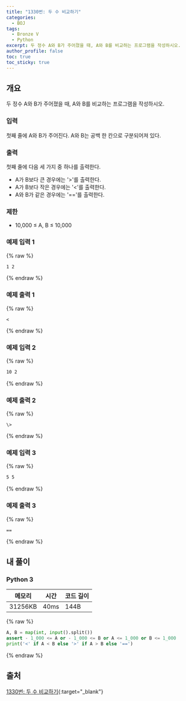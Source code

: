 ```yaml
---
title: "1330번: 두 수 비교하기"
categories:
  - BOJ
tags:
  - Bronze V
  - Python
excerpt: 두 정수 A와 B가 주어졌을 때, A와 B를 비교하는 프로그램을 작성하시오.
author_profile: false
toc: true
toc_sticky: true
---
```


## 개요


두 정수 A와 B가 주어졌을 때, A와 B를 비교하는 프로그램을 작성하시오.


### 입력


첫째 줄에 A와 B가 주어진다. A와 B는 공백 한 칸으로 구분되어져 있다.


### 출력


첫째 줄에 다음 세 가지 중 하나를 출력한다.

- A가 B보다 큰 경우에는 '>'를 출력한다.
- A가 B보다 작은 경우에는 '<'를 출력한다.
- A와 B가 같은 경우에는 '=='를 출력한다.

### 제한

- 10,000 ≤ A, B ≤ 10,000

### 예제 입력 1



{% raw %}
```bash
1 2
```
{% endraw %}



### 예제 출력 1



{% raw %}
```text
<
```
{% endraw %}



### 예제 입력 2



{% raw %}
```bash
10 2
```
{% endraw %}



### 예제 출력 2



{% raw %}
```text
\>
```
{% endraw %}



### 예제 입력 3



{% raw %}
```bash
5 5
```
{% endraw %}



### 예제 출력 3



{% raw %}
```text
==
```
{% endraw %}



## 내 풀이


### Python 3


| 메모리     | 시간   | 코드 길이 |
| ------- | ---- | ----- |
| 31256KB | 40ms | 144B  |



{% raw %}
```python
A, B = map(int, input().split())
assert - 1_000 <= A or - 1_000 <= B or A <= 1_000 or B <= 1_000
print('<' if A < B else '>' if A > B else '==')
```
{% endraw %}



## 출처


[1330번: 두 수 비교하기](https://www.acmicpc.net/problem/1330){:target="_blank"}


